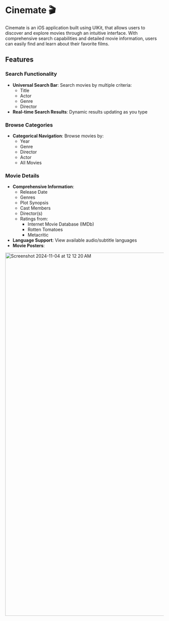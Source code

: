 # Cinemate 🎬

Cinemate is an iOS application built using UIKit, that allows users to discover and explore movies through an intuitive interface. With comprehensive search capabilities and detailed movie information, users can easily find and learn about their favorite films.

## Features

### Search Functionality
- **Universal Search Bar**: Search movies by multiple criteria:
  - Title
  - Actor
  - Genre
  - Director
- **Real-time Search Results**: Dynamic results updating as you type

### Browse Categories
- **Categorical Navigation**: Browse movies by:
  - Year
  - Genre
  - Director
  - Actor
  - All Movies

### Movie Details
- **Comprehensive Information**:
  - Release Date
  - Genres
  - Plot Synopsis
  - Cast Members
  - Director(s)
  - Ratings from:
    - Internet Movie Database (IMDb)
    - Rotten Tomatoes
    - Metacritic
- **Language Support**: View available audio/subtitle languages
- **Movie Posters**:
<img width="1152" alt="Screenshot 2024-11-04 at 12 12 20 AM" src="https://github.com/user-attachments/assets/cd6c458f-b32d-4319-9ce5-0bac454f6b64">

